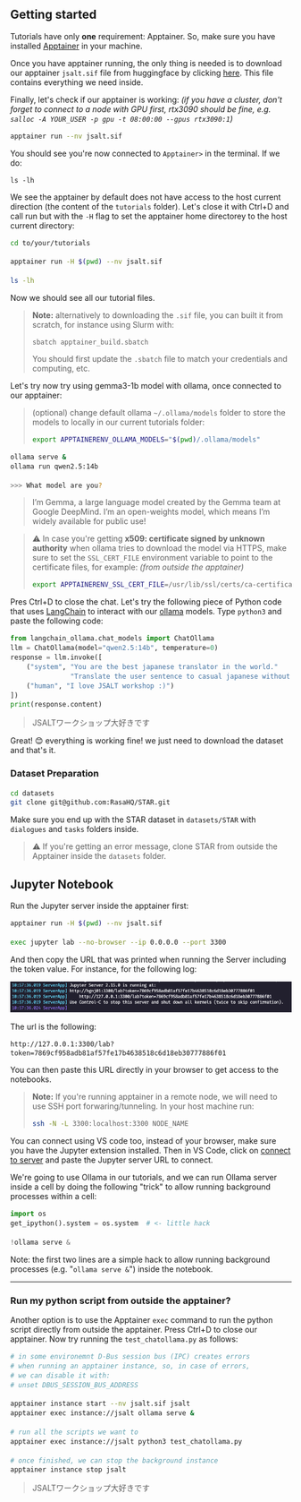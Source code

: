 ## Getting started

Tutorials have only **one** requirement: Apptainer. So, make sure you have installed [Apptainer](https://apptainer.org/docs/user/main/introduction.html) in your machine.

Once you have apptainer running, the only thing is needed is to download our apptainer `jsalt.sif` file from huggingface by clicking [here](https://huggingface.co/Play-Your-Part/tutorials-apptainer-sif-file/resolve/main/jsalt.sif).
This file contains everything we need inside.

Finally, let's check if our apptainer is working:
_(if you have a cluster, don't forget to connect to a node with GPU first, rtx3090 should be fine, e.g. `salloc -A YOUR_USER -p gpu -t 08:00:00 --gpus rtx3090:1`)_
```bash
apptainer run --nv jsalt.sif
```
You should see you're now connected to `Apptainer>` in the terminal.
If we do:
```
ls -lh
```
We see the apptainer by default does not have access to the host current direction (the content of the `tutorials` folder).
Let's close it with Ctrl+D and call run but with the `-H` flag to set the apptainer home directorey to the host current directory:

```bash
cd to/your/tutorials

apptainer run -H $(pwd) --nv jsalt.sif

ls -lh
```
Now we should see all our tutorial files.

> **Note:** alternatively to downloading the `.sif` file, you can built it from scratch, for instance using Slurm with:
> ```
> sbatch apptainer_build.sbatch
> ```
> You should first update the `.sbatch` file to match your credentials and computing, etc.


Let's try now try using gemma3-1b model with ollama, once connected to our apptainer:

> (optional) change default ollama `~/.ollama/models` folder to store the models to locally in our current tutorials folder:
> ```bash
> export APPTAINERENV_OLLAMA_MODELS="$(pwd)/.ollama/models"
> ```

```bash
ollama serve &
ollama run qwen2.5:14b

>>> What model are you?
```
> I’m Gemma, a large language model created by the Gemma team at Google DeepMind.
> I’m an open-weights model, which means I’m widely available for public use!

> ⚠️ In case you're getting **x509: certificate signed by unknown authority** when ollama tries to download the model via HTTPS, make sure to set the `SSL_CERT_FILE` environment variable to point to the certificate files, for example:
> _(from outside the apptainer)_
>```bash 
> export APPTAINERENV_SSL_CERT_FILE=/usr/lib/ssl/certs/ca-certificates.crt
> ```

Pres Ctrl+D to close the chat.
Let's try the following piece of Python code that uses [LangChain](https://github.com/langchain-ai/langchain) to interact with our [ollama](https://github.com/ollama/ollama) models.
Type `python3` and paste the following code:

```python
from langchain_ollama.chat_models import ChatOllama
llm = ChatOllama(model="qwen2.5:14b", temperature=0)
response = llm.invoke([
    ("system", "You are the best japanese translator in the world."
               "Translate the user sentence to casual japanese without explanations."),
    ("human", "I love JSALT workshop :)")
])
print(response.content)
```
> JSALTワークショップ大好きです

Great! 😊 everything is working fine! we just need to download the dataset and that's it.

### Dataset Preparation

```bash
cd datasets
git clone git@github.com:RasaHQ/STAR.git
```
Make sure you end up with the STAR dataset in `datasets/STAR` with `dialogues` and `tasks` folders inside.
> ⚠️ If you're getting an error message, clone STAR from outside the Apptainer inside the `datasets` folder.

## Jupyter Notebook

Run the Jupyter server inside the apptainer first:

```bash
apptainer run -H $(pwd) --nv jsalt.sif

exec jupyter lab --no-browser --ip 0.0.0.0 --port 3300
```

And then copy the URL that was printed when running the Server including the token value. For instance, for the following log:

![](imgs/jupyter_url.png)

The url is the following:
```
http://127.0.0.1:3300/lab?token=7869cf958adb81af57fe17b4638518c6d18eb30777886f01
```

You can then paste this URL directly in your browser to get access to the notebooks.

> **Note:** If you're running apptainer in a remote node, we will need to use SSH port forwaring/tunneling. In your host machine run:
> 
> ```bash
> ssh -N -L 3300:localhost:3300 NODE_NAME
> ```

You can connect using VS code too, instead of your browser, make sure you have the Jupyter extension installed. Then in VS Code, click on [connect to server](https://code.visualstudio.com/docs/datascience/jupyter-kernel-management#_existing-jupyter-server) and paste the Jupyter server URL to connect.

We're going to use Ollama in our tutorials, and we can run Ollama server inside a cell by doing the following "trick" to allow running background processes within a cell:

```python
import os
get_ipython().system = os.system  # <- little hack

!ollama serve &
```
Note: the first two lines are a simple hack to allow running background processes (e.g. "`ollama serve &`") inside the notebook.

---

### Run my python script from outside the apptainer?

Another option is to use the Apptainer `exec` command to run the python script directly from outside the apptainer.
Press Ctrl+D to close our apptainer. Now try running the `test_chatollama.py` as follows:
```bash
# in some environemnt D-Bus session bus (IPC) creates errors
# when running an apptainer instance, so, in case of errors,
# we can disable it with:
# unset DBUS_SESSION_BUS_ADDRESS

apptainer instance start --nv jsalt.sif jsalt
apptainer exec instance://jsalt ollama serve &

# run all the scripts we want to
apptainer exec instance://jsalt python3 test_chatollama.py

# once finished, we can stop the background instance
apptainer instance stop jsalt
```
> JSALTワークショップ大好きです

